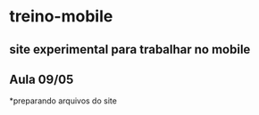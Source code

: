 # treino-mobile
site experimental para trabalhar no mobile    
---
## Aula 09/05

*preparando arquivos do site
